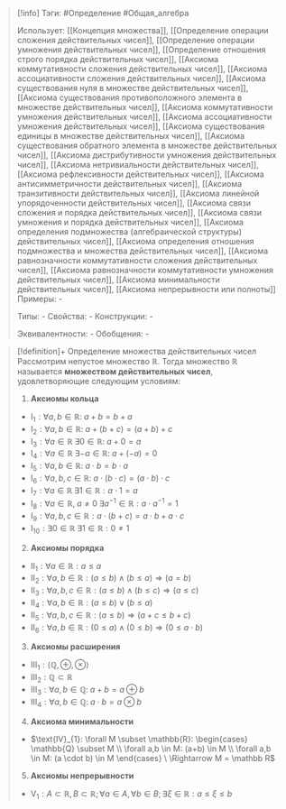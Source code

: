 > [!info]
> Тэги: #Определение #Общая_алгебра 
> 
> Использует: [[Концепция множества]], [[Определение операции сложения действительных чисел]], [[Определение операции умножения действительных чисел]], [[Определение отношения строго порядка действительных чисел]], [[Аксиомa коммутативности сложения действительных чисел]], [[Аксиомa aссоциативности сложения действительных чисел]], [[Аксиомa существования нуля в множестве действительных чисел]], [[Аксиомa существования противоположного элемента в множестве действительных чисел]], [[Аксиомa коммутативности умножения действительных чисел]], [[Аксиомa ассоциативности умножения действительных чисел]], [[Аксиомa существования единицы в множестве действительных чисел]], [[Аксиомa существования обратного элемента в множестве действительных чисел]], [[Аксиомa дистрибутивности умножения действительных чисел]], [[Аксиомa нетривиальности действительных чисел]], [[Аксиомa рефлексивности действительных чисел]], [[Аксиомa антисимметричности действительных чисел]], [[Аксиомa транзитивности действительных чисел]], [[Аксиомa линейной упорядоченности действительных чисел]], [[Аксиомa связи сложения и порядка действительных чисел]], [[Аксиомa связи умножения и порядка действительных чисел]], [[Аксиомa определения подмножества (алгебраической структуры) действительных чисел]], [[Аксиомa определения отношения подмножества и множества действительных чисел]], [[Аксиомa равнозначности коммутативности сложения действительных чисел]], [[Аксиомa равнозначности коммутативности умножения действительных чисел]], [[Аксиомa минимальности действительных чисел]], [[Аксиома непрерывности или полноты]]
> Примеры: *-*
> 
> Типы: *-*
> Свойства: *-*
> Конструкции: *-*
> 
> Эквивалентности: *-*
> Обобщения: *-*

> [!definition]+ Определение множества действительных чисел
> Рассмотрим непустое множество $\mathbb R$. Тогда множество $\mathbb R$ называется **множеством действительных чисел**, удовлетворяющие следующим условиям:
> 1. **Аксиомы кольца**
> 	* $\text{I}_{1}: \forall a, b \in \mathbb R: \; a + b = b + a$
> 	* $\text{I}_{2}: \forall a, b \in \mathbb R: \; a + (b + c) = (a + b) + c$
> 	* $\text{I}_{3}: \forall a \in \mathbb R \; \exists 0 \in \mathbb R: \; a + 0 = a$
> 	* $\text{I}_{4}: \forall a \in \mathbb R \; \exists -a \in \mathbb R: \; a + (-a) = 0$
> 	* $\text{I}_{5}: \forall a,b \in \mathbb R: \; a \cdot b = b \cdot a$
> 	* $\text{I}_{6}: \forall a,b,c \in \mathbb R: \; a \cdot (b \cdot c) = (a \cdot b) \cdot c$
> 	* $\text{I}_{7}: \forall a \in \mathbb R \; \exists 1 \in \mathbb R: a \cdot 1 = a$
> 	* $\text{I}_{8}: \forall a \in \mathbb R, \; a \neq 0 \; \exists a^{-1} \in \mathbb R: a \cdot a^{-1} = 1$
> 	* $\text{I}_{9}: \forall a, b, c \in \mathbb R: a \cdot (b + c) = a \cdot b + a \cdot c$
> 	* $\text{I}_{10}: \exists 0 \in \mathbb R \; \exists 1 \in \mathbb R: 0 \neq 1$
> 2. **Аксиомы порядка**
> 	* $\text{II}_{1}: \forall a \in \mathbb R: a \leqslant a$
> 	* $\text{II}_{2}: \forall a, b \in \mathbb R: (a \leqslant b) \land (b \leqslant a) \Rightarrow (a = b)$
> 	* $\text{II}_{3}: \forall a, b, c \in \mathbb R: (a \leqslant b) \land (b \leqslant c) \Rightarrow (a \leqslant c)$
> 	* $\text{II}_{4}: \forall a, b \in \mathbb R: (a \leqslant b) \lor (b \leqslant a)$
> 	* $\text{II}_{5}: \forall a, b, c \in \mathbb R: (a \leqslant b) \Rightarrow (a + c \leqslant b + c)$
> 	* $\text{II}_{6}: \forall a, b \in \mathbb R: (0 \leqslant a) \land (0 \leqslant b)\Rightarrow (0 \leqslant a \cdot b)$
> 3. **Аксиомы расширения**
> 	* $\text{III}_{1}: \langle\mathbb{Q}, \oplus, \otimes\rangle$
> 	* $\text{III}_{2}: \mathbb{Q}\subset \mathbb{R}$
> 	* $\text{III}_{3}: \forall a, b \in \mathbb Q: \; a + b = a \oplus b$
> 	* $\text{III}_{4}: \forall a, b \in \mathbb Q: \; a \cdot b = a \otimes b$
> 4. **Аксиома минимальности**
> 	* $\text{IV}_{1}: \forall M \subset \mathbb{R}: \begin{cases} \mathbb{Q} \subset M \\ \forall a,b \in M: (a+b) \in M \\ \forall a,b \in M: (a \cdot b) \in M \end{cases} \ \Rightarrow M = \mathbb R$
> 5. **Аксиомы непрерывности**
> 	*  $\text{V}_{1}: A \subset \mathbb{R}, B \subset \mathbb{R}; \forall a \in A, \forall b \in B; \exists \xi \in \mathbb{R}: a \leqslant \xi \leqslant b$